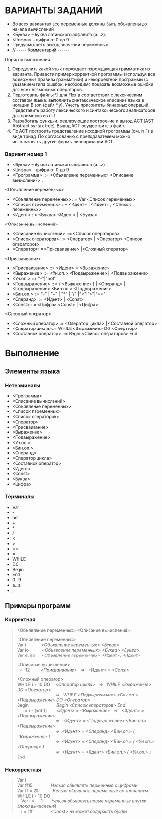 # ВАРИАНТЫ ЗАДАНИЙ
- Во всех вариантах все переменные должны быть объявлены до начала
вычислений.
- <Буква> – буква латинского алфавита (a...z).
- <Цифра> – цифра от 0 до 9.
- Предусмотреть вывод значений переменных.
- //   ----- Комментарий ------

Порядок выполнения.
1. Определить какой язык порождает 	порождающая грамматика из варианта. Привести пример корректной программы (используя все возможные правила грамматики) и некорректной программы (с указанием типа ошибок, необходимо показать возможные ошибки для всех возможных операторов.
2. Подготовить файлы *.l для Flex в соответствии с лексическим составом языка, выполнить синтаксическое описание языка в нотации Bison (файл *.y). Учесть приоритеты бинарных операций. Представить работу лексического и синтаксического анализаторов для примеров из п. 1.
3. Разработать функции, реализующие построение и вывод АСТ (AST Abstract syntax tree). Вывод АСТ осуществить в файл.
4. По АСТ построить представление исходной программы (см. п. 1) в виде триад. По согласованию с преподавателем можно использовать другие формы линеаризации АСТ.

### Вариант номер 1


+ <Буква> – буква латинского алфавита (a...z)
+ <Цифра> – цифра от 0 до 9
+ <Программа> ::= <Объявление переменных> <Описание вычислений> .


<Объявление переменных>
+ <Объявление переменных> ::= Var <Список переменных>
+ <Список переменных> ::= <Идент> | <Идент> , <Список переменных>
+ <Идент> ::= <Буква> <Идент> | <Буква>

<Описание вычислений>
+ <Описание вычислений> ::= <Список операторов>
+ <Список операторов> ::= <Оператор> | <Оператор> <Список операторов>
+ <Оператор>::=<Присваивание> |<Сложный оператор>

<Присваивание>
+ <Присваивание> ::= <Идент> = <Выражение>
+ <Выражение> ::= <Ун.оп.> <Подвыражение> | <Подвыражение>
+ <Ун.оп.> ::= "-"|"not"
+ <Подвыражение> :: = ( <Выражение> ) | <Операнд> | <Подвыражение> <Бин.оп.> <Подвыражение>
+ <Бин.оп.> ::= "-" | "+" | "*" | "/" |"<"|">"|"=="
+ <Операнд> ::= <Идент> | \<Const> 
+ \<Const> ::= <Цифра> \<Const> | <Цифра> 

<Сложный оператор>
+ <Сложный оператор>::= <Оператор цикла> | <Составной оператор>
+ <Оператор цикла>::= WHILE <Выражение> DO <Оператор>
+ <Составной оператор> ::= Begin <Список операторов> End

# Выполнение

## Элементы языка

### Нетерминалы
- <Программа>
- <Описание вычислений>
- <Объявление переменных>
- <Список переменных>
- <Список операторов>
- <Оператор>
- <Присваивание>
- <Выражение>
- <Подвыражение>
- <Ун.оп.>
- <Бин.оп.>
- <Операнд>
- <Оператор цикла>
- <Составной оператор>
- <Идент>
- <Сonst>
- <Буква>
- <Цифра>

### Терминалы

- Var
- \-
- not
- \+
- \*
- \/
- <
- \>
- ==
- =
- WHILE
- DO
- Begin
- End
- 0...9
- a...z
- ,

## Примеры программ
### Корректная
> <Объявление переменных> <Описание вычислений> :
> 
> <Объявление переменных> \
> Var i &emsp; &emsp;&emsp;*<Объявление переменных> <Буква>* \
> Var io &emsp; &emsp;&nbsp;&nbsp;*<Объявление переменных> <Буква> <Буква>* \
> Var a, ab &emsp; *<Объявление переменных> <Идент>, <Идент>*
> 
> <Описание вычислений> \
> i = -12 &emsp;&emsp; *<Присваивание> &nbsp; => &nbsp; <Идент> = <Сonst>*
>
> <Сложный оператор> \
> WHILE i < 10 DO &emsp;*<Оператор цикла>  &nbsp; => &nbsp; WHILE <Выражение> DO <Оператор>* \
>&emsp;&emsp;&emsp;&emsp;&emsp;&emsp;&emsp;&emsp;&emsp;*=> &nbsp; WHILE <Подвыражение> <Бин.оп.> <Подвыражение> DO <Оператор>* \
> Begin  &emsp;&emsp;&emsp;&emsp;&emsp;&emsp; *Begin <Список операторов> End*\
> &emsp; i = i - (not 1)&emsp;&nbsp;&emsp;*<Идент> = <Выражение> &nbsp; => &nbsp; <Идент> = <Подвыражение>*\
> &emsp;&emsp;&emsp;&emsp;&emsp;&emsp;&emsp;&emsp;&emsp;*=> &nbsp; <Идент> =  <Подвыражение> <Бин.оп.> <Подвыражение>*\
> &emsp;&emsp;&emsp;&emsp;&emsp;&emsp;&emsp;&emsp;&emsp;*=> &nbsp;<Идент> = <Операнд> <Бин.оп.> ( <Выражение> )*\
> &emsp;&emsp;&emsp;&emsp;&emsp;&emsp;&emsp;&emsp;&emsp;*=> &nbsp;<Идент> = <Операнд> <Бин.оп.> ( <Ун.оп.> <Операнд> )*\
> &emsp;&emsp;&emsp;&emsp;&emsp;&emsp;&emsp;&emsp;&emsp;*=> &nbsp;<Идент> = <Идент> <Бин.оп.> ( <Ун.оп.> <Const> )*\
> End

### Некорректная
>Var i \
>Var ff15 &emsp;&emsp;&emsp;&emsp;*Нельзя объявлять перменные с цифрами*\
>Var ff = 20 &emsp;&emsp;&emsp;*Нельзя объявлять переменные со значением*\
>WHILE i < 10 DO \
>&emsp;Var i = i - 1&emsp;&emsp;*Нельзя объявлять новые переменные внутри блока вычислений*\
>&emsp;i = 1ff &emsp;&emsp;&emsp;&emsp;*\<Const> не может содержать буквы*







